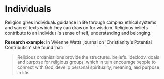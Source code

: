 # Individuals
Religion gives individuals guidance in life through complex ethical systems and sacred texts which they can draw on for wisdom. Religious beliefs contribute to an individual's sense of self, understanding and belonging.

**Research example**:
In Vivienne Watts' journal on 'Christianity's Potential Contribution' she found that:
> Religious organisations provide the structures, beliefs, ideology, goals and purpose for religious groups, which in turn encourage people to connect with God, develip personal spirituality, meaning, and purpose in life.